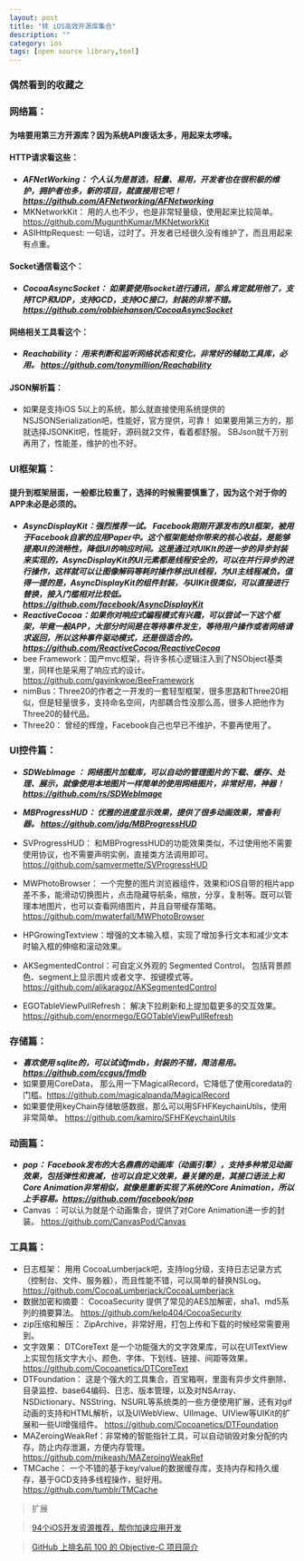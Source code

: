 ```yaml
---
layout: post
title: "转 iOS高效开源库集合"
description: ""
category: ios
tags: [open source library,tool]
---
```


### 偶然看到的收藏之

### 网络篇：

#### 为啥要用第三方开源库？因为系统API废话太多，用起来太啰嗦。

#### HTTP请求看这些：
- ***AFNetWorking： 个人认为是首选，轻量、易用，开发者也在很积极的维护，拥护者也多，新的项目，就直接用它吧！ https://github.com/AFNetworking/AFNetworking*** 
- MKNetworkKit： 用的人也不少，也是非常轻量级，使用起来比较简单。https://github.com/MugunthKumar/MKNetworkKit 
- ASIHttpRequest:  一句话，过时了。开发者已经很久没有维护了，而且用起来有点重。

#### Socket通信看这个：
- ***CocoaAsyncSocket： 如果要使用socket进行通讯，那么肯定就用他了，支持TCP和UDP，支持GCD，支持OC接口，封装的非常不错。 https://github.com/robbiehanson/CocoaAsyncSocket***

#### 网络相关工具看这个：
- ***Reachability： 用来判断和监听网络状态和变化，非常好的辅助工具库，必用。 https://github.com/tonymillion/Reachability***


#### JSON解析篇：
- 如果是支持iOS 5以上的系统，那么就直接使用系统提供的NSJSONSerialization吧，性能好，官方提供，可靠！
如果要用第三方的，那就选择JSONKit吧，性能好，源码就2文件，看着都舒服。
SBJson就千万别再用了，性能差，维护的也不好。

### UI框架篇：

#### 提升到框架层面，一般都比较重了，选择的时候需要慎重了，因为这个对于你的APP未必是必须的。
- ***AsyncDisplayKit：强烈推荐一试。 Facebook刚刚开源发布的UI框架，被用于Facebook自家的应用Paper中。这个框架能给你带来的核心收益，是能够提高UI的流畅性，降低UI的响应时间。这是通过对UIKIt的进一步的异步封装来实现的，AsyncDisplayKit的UI元素都是线程安全的，可以在并行异步的进行操作，这样就可以让图像解码等耗时操作移出UI线程，为UI主线程减负。值得一提的是，AsyncDisplayKit的组件封装，与UIKit很类似，可以直接进行替换，接入门槛相对比较低。https://github.com/facebook/AsyncDisplayKit***
- ***ReactiveCocoa：如果你对响应式编程模式有兴趣，可以尝试一下这个框架，毕竟一般APP，大部分时间是在等待事件发生，等待用户操作或者网络请求返回，所以这种事件驱动模式，还是很适合的。https://github.com/ReactiveCocoa/ReactiveCocoa***
- bee Framework：国产mvc框架，将许多核心逻辑注入到了NSObject基类里，同样也是采用了响应式的设计。 https://github.com/gavinkwoe/BeeFramework
- nimBus：Three20的作者之一开发的一套轻型框架，很多思路和Three20相似，但是轻量很多，支持命名空间，内部耦合性没那么高，很多人把他作为Three20的替代品。
- Three20： 曾经的辉煌，Facebook自己也早已不维护，不要再使用了。

### UI控件篇：
- ***SDWebImage ： 网络图片加载库，可以自动的管理图片的下载、缓存、处理、展示，就像使用本地图片一样简单的使用网络图片，非常好用，神器！ https://github.com/rs/SDWebImage***
- ***MBProgressHUD： 优雅的进度显示效果，提供了很多动画效果，常备利器。 https://github.com/jdg/MBProgressHUD*** 
- SVProgressHUD： 和MBProgressHUD的功能效果类似，不过使用他不需要使用协议，也不需要声明实例，直接类方法调用即可。 https://github.com/samvermette/SVProgressHUD
- MWPhotoBrowser： 一个完整的图片浏览器组件，效果和iOS自带的相片app 差不多，能滑动切换图片，点击隐藏导航条，缩放，分享，复制等。既可以管理本地图片，也可以查看网络图片，并且自带缓存策略。  https://github.com/mwaterfall/MWPhotoBrowser
- HPGrowingTextview：增强的文本输入框，实现了增加多行文本和减少文本时输入框的伸缩和滚动效果。
- AKSegmentedControl：可自定义外观的 Segmented Control， 包括背景颜色、segment上显示图片或者文字、按键模式等。 https://github.com/alikaragoz/AKSegmentedControl

- EGOTableViewPullRefresh： 解决下拉刷新和上提加载更多的交互效果。 https://github.com/enormego/EGOTableViewPullRefresh


### 存储篇：
- ***喜欢使用 sqlite的，可以试试fmdb，封装的不错，简洁易用。 https://github.com/ccgus/fmdb***
- 如果要用CoreData， 那么用一下MagicalRecord，它降低了使用coredata的门槛。https://github.com/magicalpanda/MagicalRecord
- 如果要使用keyChain存储敏感数据，那么可以用SFHFKeychainUtils，使用非常简单。 https://github.com/kamiro/SFHFKeychainUtils


### 动画篇：
- ***pop： Facebook发布的大名鼎鼎的动画库（动画引擎），支持多种常见动画效果，包括弹性和衰减，也可以自定义效果，最关键的是，其接口语法上和Core Animation非常相似，就像是重新实现了系统的Core Animation，所以上手容易。https://github.com/facebook/pop***
- Canvas ：可以认为就是个动画集合，提供了对Core Animation进一步的封装。 https://github.com/CanvasPod/Canvas


### 工具篇：
- 日志框架： 用用 CocoaLumberjack吧，支持log分级，支持日志记录方式（控制台、文件、服务器），而且性能不错，可以简单的替换NSLog。 https://github.com/CocoaLumberjack/CocoaLumberjack
- 数据加密和摘要： CocoaSecurity 提供了常见的AES加解密，sha1、md5系列的摘要算法。 https://github.com/kelp404/CocoaSecurity
- zip压缩和解压： ZipArchive，非常好用，打包上传和下载的时候经常需要用到。
- 文字效果： DTCoreText 是一个功能强大的文字效果库，可以在UITextView上实现包括文字大小、颜色、字体、下划线、链接、间距等效果。 https://github.com/Cocoanetics/DTCoreText
- DTFoundation： 这是个强大的工具集合，百宝箱啊，里面有异步文件删除、目录监控、base64编码、日志、版本管理，以及对NSArray、NSDictionary、NSString、NSURL等系统类的一些方便使用扩展，还有对gif动画的支持和HTML解析，以及UIWebView、UIImage、UIView等UIKit的扩展和一些UI增强组件。 https://github.com/Cocoanetics/DTFoundation
- MAZeroingWeakRef：非常棒的智能指针工具，可以自动销毁对象分配的内存，防止内存泄漏，方便内存管理。https://github.com/mikeash/MAZeroingWeakRef
- TMCache： 一个不错的基于key/value的数据缓存库，支持内存和持久缓存，基于GCD支持多线程操作，挺好用。 https://github.com/tumblr/TMCache

> 扩展

> [94个iOS开发资源推荐，帮你加速应用开发](http://www.cocoachina.com/ios/20151210/14635.html)

> [GitHub 上排名前 100 的 Objective-C 项目简介](http://segmentfault.com/a/1190000002665904)
